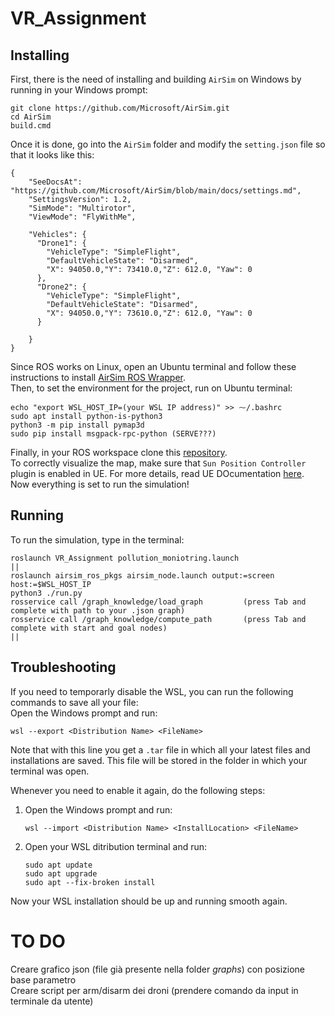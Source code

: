 # VR_Assignment
## Installing 
First, there is the need of installing and building `AirSim` on Windows by running in your Windows prompt:
```
git clone https://github.com/Microsoft/AirSim.git
cd AirSim
build.cmd
```
Once it is done, go into the `AirSim` folder and modify the `setting.json` file so that it looks like this:  
```
{
    "SeeDocsAt": "https://github.com/Microsoft/AirSim/blob/main/docs/settings.md",
    "SettingsVersion": 1.2,
    "SimMode": "Multirotor",
    "ViewMode": "FlyWithMe",

    "Vehicles": {
      "Drone1": {
        "VehicleType": "SimpleFlight",
        "DefaultVehicleState": "Disarmed",
        "X": 94050.0,"Y": 73410.0,"Z": 612.0, "Yaw": 0
      },
      "Drone2": {
        "VehicleType": "SimpleFlight",
        "DefaultVehicleState": "Disarmed",
        "X": 94050.0,"Y": 73610.0,"Z": 612.0, "Yaw": 0
      }

    }
}
```
Since ROS works on Linux, open an Ubuntu terminal and follow these instructions to install [AirSim ROS Wrapper](https://microsoft.github.io/AirSim/airsim_ros_pkgs/).  
Then, to set the environment for the project, run on Ubuntu terminal:
```
echo "export WSL_HOST_IP=(your WSL IP address)" >> ⁓/.bashrc
sudo apt install python-is-python3
python3 -m pip install pymap3d
sudo pip install msgpack-rpc-python (SERVE???)
```
Finally, in your ROS workspace clone this [repository](https://github.com/mmatteo-hub/VR4R_Assignment).  
To correctly visualize the map, make sure that `Sun Position Controller` plugin is enabled in UE. For more details, read UE DOcumentation [here](https://docs.unrealengine.com/5.1/en-US/geographically-accurate-sun-positioning-tool-in-unreal-engine/).  
Now everything is set to run the simulation!
## Running
To run the simulation, type in the terminal:
```
roslaunch VR_Assignment pollution_moniotring.launch
||
roslaunch airsim_ros_pkgs airsim_node.launch output:=screen host:=$WSL_HOST_IP
python3 ./run.py
rosservice call /graph_knowledge/load_graph         (press Tab and complete with path to your .json graph)
rosservice call /graph_knowledge/compute_path       (press Tab and complete with start and goal nodes)
||
```
## Troubleshooting
If you need to temporarly disable the WSL, you can run the following commands to save all your file:  
Open the Windows prompt and run:
```
wsl --export <Distribution Name> <FileName>
```
Note that with this line you get a `.tar` file in which all your latest files and installations are saved. This file will be stored in the folder in which your terminal was open.

Whenever you need to enable it again, do the following steps:
1. Open the Windows prompt and run:
   ```
   wsl --import <Distribution Name> <InstallLocation> <FileName>
   ```
2. Open your WSL ditribution terminal and run:
   ```
   sudo apt update
   sudo apt upgrade
   sudo apt --fix-broken install
   ```
Now your WSL installation should be up and running smooth again.

# TO DO
Creare grafico json (file già presente nella folder *graphs*) con posizione base parametro  
Creare script per arm/disarm dei droni (prendere comando da input in terminale da utente)
